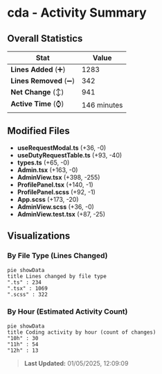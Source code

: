 # cda - Activity Summary 

## Overall Statistics

| Stat                   | Value                                                             |
| ---------------------- | ----------------------------------------------------------------- |
| **Lines Added** (➕)   | 1283                                          |
| **Lines Removed** (➖) | 342                                        |
| **Net Change** (↕)    | 941                |
| **Active Time** (⌚)   | 146 minutes |


## Modified Files
- **useRequestModal.ts** (+36, -0)
- **useDutyRequestTable.ts** (+93, -40)
- **types.ts** (+65, -0)
- **Admin.tsx** (+163, -0)
- **AdminView.tsx** (+398, -255)
- **ProfilePanel.tsx** (+140, -1)
- **ProfilePanel.scss** (+92, -1)
- **App.scss** (+173, -20)
- **AdminView.scss** (+36, -0)
- **AdminView.test.tsx** (+87, -25)

## Visualizations

### By File Type (Lines Changed)

```mermaid
pie showData
title Lines changed by file type
".ts" : 234
".tsx" : 1069
".scss" : 322
```

### By Hour (Estimated Activity Count)

```mermaid
pie showData
title Coding activity by hour (count of changes)
"10h" : 30
"11h" : 54
"12h" : 13
```


> **Last Updated:** 01/05/2025, 12:09:09